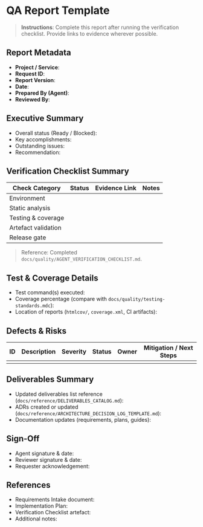 # QA Report Template

> **Instructions**: Complete this report after running the verification checklist. Provide links to evidence wherever possible.

## Report Metadata

- **Project / Service**:
- **Request ID**:
- **Report Version**:
- **Date**:
- **Prepared By (Agent)**:
- **Reviewed By**:

## Executive Summary

- Overall status (Ready / Blocked):
- Key accomplishments:
- Outstanding issues:
- Recommendation:

## Verification Checklist Summary

| Check Category | Status | Evidence Link | Notes |
|----------------|--------|---------------|-------|
| Environment |  |  |  |
| Static analysis |  |  |  |
| Testing & coverage |  |  |  |
| Artefact validation |  |  |  |
| Release gate |  |  |  |

> Reference: Completed `docs/quality/AGENT_VERIFICATION_CHECKLIST.md`.

## Test & Coverage Details

- Test command(s) executed:
- Coverage percentage (compare with `docs/quality/testing-standards.mdc`):
- Location of reports (`htmlcov/`, `coverage.xml`, CI artifacts):

## Defects & Risks

| ID | Description | Severity | Status | Owner | Mitigation / Next Steps |
|----|-------------|----------|--------|-------|--------------------------|
|    |             |          |        |       |                          |

## Deliverables Summary

- Updated deliverables list reference (`docs/reference/DELIVERABLES_CATALOG.md`):
- ADRs created or updated (`docs/reference/ARCHITECTURE_DECISION_LOG_TEMPLATE.md`):
- Documentation updates (requirements, plans, guides):

## Sign-Off

- Agent signature & date:
- Reviewer signature & date:
- Requester acknowledgement:

## References

- Requirements Intake document:
- Implementation Plan:
- Verification Checklist artefact:
- Additional notes:
